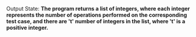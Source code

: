Output State: **The program returns a list of integers, where each integer represents the number of operations performed on the corresponding test case, and there are 't' number of integers in the list, where 't' is a positive integer.**